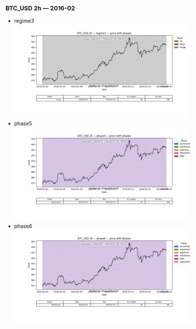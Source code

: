 ### BTC_USD 2h — 2016-02

- regime3
![BTC_USD_2h_regime3_2016-02_phase_price.png](outputs/fourier/phase_monthly/BTC_USD/2h/2016/2016-02/BTC_USD_2h_regime3_2016-02_phase_price.png)
- phase5
![BTC_USD_2h_phase5_2016-02_phase_price.png](outputs/fourier/phase_monthly/BTC_USD/2h/2016/2016-02/BTC_USD_2h_phase5_2016-02_phase_price.png)
- phase6
![BTC_USD_2h_phase6_2016-02_phase_price.png](outputs/fourier/phase_monthly/BTC_USD/2h/2016/2016-02/BTC_USD_2h_phase6_2016-02_phase_price.png)